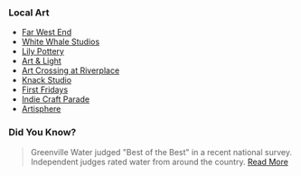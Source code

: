 ### Local Art

* [Far West End](http://thefarwestend.com/)
* [White Whale Studios](http://www.whitewhalestudios.com/)
* [Lily Pottery](http://lilypottery.blogspot.com/)
* [Art & Light](http://www.artandlightgallery.com/)
* [Art Crossing at Riverplace](http://www.artcrossing.org/)
* [Knack Studio](http://www.knackstudios.com/)
* [First Fridays](http://www.firstfridaysonline.com/)
* [Indie Craft Parade](http://indiecraftparade.com/)
* [Artisphere](http://www.artisphere.us/)


### Did You Know?

> Greenville Water judged "Best of the Best" in a recent national survey. 
> Independent judges rated water from around the country. [Read More](#)
